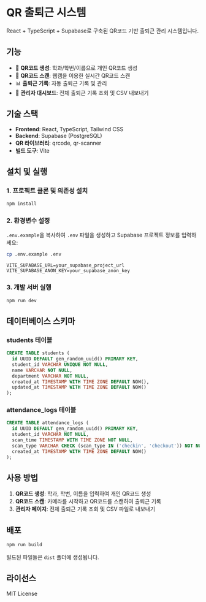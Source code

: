 # QR 출퇴근 시스템

React + TypeScript + Supabase로 구축된 QR코드 기반 출퇴근 관리 시스템입니다.

## 기능

- 🎯 **QR코드 생성**: 학과/학번/이름으로 개인 QR코드 생성
- 📱 **QR코드 스캔**: 웹캠을 이용한 실시간 QR코드 스캔
- 📊 **출퇴근 기록**: 자동 출퇴근 기록 및 관리
- 👑 **관리자 대시보드**: 전체 출퇴근 기록 조회 및 CSV 내보내기

## 기술 스택

- **Frontend**: React, TypeScript, Tailwind CSS
- **Backend**: Supabase (PostgreSQL)
- **QR 라이브러리**: qrcode, qr-scanner
- **빌드 도구**: Vite

## 설치 및 실행

### 1. 프로젝트 클론 및 의존성 설치

```bash
npm install
```

### 2. 환경변수 설정

`.env.example`을 복사하여 `.env` 파일을 생성하고 Supabase 프로젝트 정보를 입력하세요:

```bash
cp .env.example .env
```

```env
VITE_SUPABASE_URL=your_supabase_project_url
VITE_SUPABASE_ANON_KEY=your_supabase_anon_key
```

### 3. 개발 서버 실행

```bash
npm run dev
```

## 데이터베이스 스키마

### students 테이블
```sql
CREATE TABLE students (
  id UUID DEFAULT gen_random_uuid() PRIMARY KEY,
  student_id VARCHAR UNIQUE NOT NULL,
  name VARCHAR NOT NULL,
  department VARCHAR NOT NULL,
  created_at TIMESTAMP WITH TIME ZONE DEFAULT NOW(),
  updated_at TIMESTAMP WITH TIME ZONE DEFAULT NOW()
);
```

### attendance_logs 테이블
```sql
CREATE TABLE attendance_logs (
  id UUID DEFAULT gen_random_uuid() PRIMARY KEY,
  student_id VARCHAR NOT NULL,
  scan_time TIMESTAMP WITH TIME ZONE NOT NULL,
  scan_type VARCHAR CHECK (scan_type IN ('checkin', 'checkout')) NOT NULL,
  created_at TIMESTAMP WITH TIME ZONE DEFAULT NOW()
);
```

## 사용 방법

1. **QR코드 생성**: 학과, 학번, 이름을 입력하여 개인 QR코드 생성
2. **QR코드 스캔**: 카메라를 시작하고 QR코드를 스캔하여 출퇴근 기록
3. **관리자 페이지**: 전체 출퇴근 기록 조회 및 CSV 파일로 내보내기

## 배포

```bash
npm run build
```

빌드된 파일들은 `dist` 폴더에 생성됩니다.

## 라이선스

MIT License 